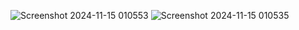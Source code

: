 ![Screenshot 2024-11-15 010553](https://github.com/user-attachments/assets/95054033-bf4c-40a6-b9d7-9cec99ac5146)
![Screenshot 2024-11-15 010535](https://github.com/user-attachments/assets/7f9787d0-818f-4631-a329-70db17038a3b)

